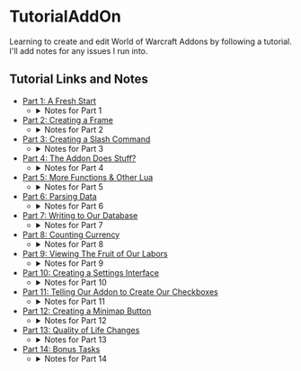 # TutorialAddOn
Learning to create and edit World of Warcraft Addons by following a tutorial.  I'll add notes for any issues I run into.

## Tutorial Links and Notes
* [Part 1: A Fresh Start](https://www.reddit.com/r/wowaddondev/comments/1cc2pia/creating_a_wow_addon_part_1_a_fresh_start/)
    - <details>
        <summary>Notes for Part 1</summary>
        <ul>
        <li>This tutorial was written for Classic and I'm doing this on Retail so, we'll see if that causes issues.</li>
        <li>I found the DefaultState field while digging through existing addons' toc files.  It makes it so the addon is off by default, which I'd prefer since this is a tutorial thing.</li>
        <li>Since I chose to name this "TutorialAddOn" I'll be using that name instead of "MyAddon", which is what's used in the tutorial.</li>
        <li>I feel like there's going to be a lot of UI '/reload' -ing, so I'm making a macro for it in game.</li>
        </ul>
    </details>
* [Part 2: Creating a Frame](https://www.reddit.com/r/wowaddondev/comments/1cc2qgj/creating_a_wow_addon_part_2_creating_a_frame/)
    - <details>
        <summary>Notes for Part 2</summary>
        <ul>
        <li>No notes here, everything went well!</li>
        </ul>
    </details>
* [Part 3: Creating a Slash Command](https://www.reddit.com/r/wowaddondev/comments/1cc2vkm/creating_a_wow_addon_part_3_creating_a_slash/)
    - <details>
        <summary>Notes for Part 3</summary>
        <ul>
        <li>It is very important that the SLASH_name# and the SlashCmdList["name"] names match!</li>
        <li>'Special' frames are frames that can be closed by hitting the escape key.</li>
        </ul>
    </details>
* [Part 4: The Addon Does Stuff?](https://www.reddit.com/r/wowaddondev/comments/1cc32wv/creating_a_wow_addon_part_4_the_addon_does_stuff/)
    - <details>
        <summary>Notes for Part 4</summary>
        <ul>
        <li>'..' is used to concatinate strings.</li>
        <li>No issues!</li>
        </ul>
    </details>
* [Part 5: More Functions & Other Lua](https://www.reddit.com/r/wowaddondev/comments/1cc33oc/creating_a_wow_addon_part_5_more_functions_other/)
    - <details>
        <summary>Notes for Part 5</summary>
        <ul>
        <li>No issues!</li>
        </ul>
    </details>
* [Part 6: Parsing Data](https://www.reddit.com/r/wowaddondev/comments/1esja14/creating_a_wow_addon_part_6_parsing_data/)
    - <details>
        <summary>Notes for Part 6</summary>
        <ul>
        <li>Notes go here!</li>
        </ul>
    </details>
* [Part 7: Writing to Our Database](https://www.reddit.com/r/wowaddondev/comments/1esjh7e/creating_a_wow_addon_part_7_writing_to_our/)
    - <details>
        <summary>Notes for Part 7</summary>
        <ul>
        <li>Notes go here!</li>
        </ul>
    </details>
* [Part 8: Counting Currency](https://www.reddit.com/r/wowaddondev/comments/1esjthf/creating_a_wow_addon_part_8_counting_currency/)
    - <details>
        <summary>Notes for Part 8</summary>
        <ul>
        <li>Notes go here!</li>
        </ul>
    </details>
* [Part 9: Viewing The Fruit of Our Labors](https://www.reddit.com/r/wowaddondev/comments/1esjthf/creating_a_wow_addon_part_8_counting_currency/)
    - <details>
        <summary>Notes for Part 9</summary>
        <ul>
        <li>Notes go here!</li>
        </ul>
    </details>
* [Part 10: Creating a Settings Interface](https://www.reddit.com/r/wowaddondev/comments/1esjuil/creating_a_wow_addon_part_10_creating_a_settings/)
    - <details>
        <summary>Notes for Part 10</summary>
        <ul>
        <li>Notes go here!</li>
        </ul>
    </details>
* [Part 11: Telling Our Addon to Create Our Checkboxes](https://www.reddit.com/r/wowaddondev/comments/1esk0xx/creating_a_wow_addon_part_11_telling_our_addon_to/)
    - <details>
        <summary>Notes for Part 11</summary>
        <ul>
        <li>Notes go here!</li>
        </ul>
    </details>
* [Part 12: Creating a Minimap Button](https://www.reddit.com/r/wowaddondev/comments/1esk1p2/creating_a_wow_addon_part_12_creating_a_minimap/)
    - <details>
        <summary>Notes for Part 12</summary>
        <ul>
        <li>Notes go here!</li>
        </ul>
    </details>
* [Part 13: Quality of Life Changes](https://www.reddit.com/r/wowaddondev/comments/1esk34k/creating_a_wow_addon_part_13_quality_of_life/)
    - <details>
        <summary>Notes for Part 13</summary>
        <ul>
        <li>Notes go here!</li>
        </ul>
    </details>
* [Part 14: Bonus Tasks](https://www.reddit.com/r/wowaddondev/comments/1eske0r/creating_a_wow_addon_part_14_bonus_tasks/)
    - <details>
        <summary>Notes for Part 14</summary>
        <ul>
        <li>Notes go here!</li>
        </ul>
    </details>
